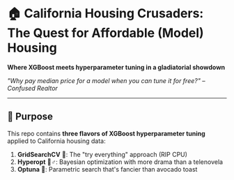 # 🏠 California Housing Crusaders: The Quest for Affordable (Model) Housing  
**Where XGBoost meets hyperparameter tuning in a gladiatorial showdown**  

*"Why pay median price for a model when you can tune it for free?" – Confused Realtor*  

---

## 🎯 Purpose  
This repo contains **three flavors of XGBoost hyperparameter tuning** applied to California housing data:  
1. **GridSearchCV** 🧐: The "try everything" approach (RIP CPU)  
2. **Hyperopt** 🧙♂️: Bayesian optimization with more drama than a telenovela  
3. **Optuna** 🔭: Parametric search that's fancier than avocado toast 

